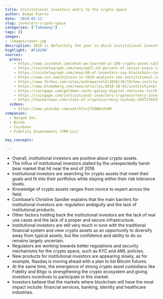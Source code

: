 ```yaml
---
title: Institutional investors entry to the crypto space
author: Diego Puerto
date: '2019-02-11'
slug: investors-crypto-space
categories: ["Takeaway"]
tags: []
images:
- /images/cover.jpg
description: 2019 is definitely the year in which institutional investors capital is flowing into the crypto space.
highlight: '#F1A208'
sources:
  press:
    - https://www.coindesk.com/what-we-learned-in-100-crypto-asset-talks-with-institutional-investors?msg=You+were+successfully+subscribed
    - https://cointelegraph.com/news/poll-63-percent-of-senior-execs-lack-understanding-of-blockchain-tech
    - https://cointelegraph.com/news/40-of-investors-say-blockchain-could-be-most-transformative-tech-since-internet-survey
    - https://www.ccn.com/bitcoin-in-2019-analysts-see-institutional-investors-wading-into-crypto/
    - https://www.forbes.com/sites/andrewarnold/2018/10/19/how-institutional-investors-are-changing-the-cryptocurrency-market/#5397b501ffe9
    - https://www.bloomberg.com/news/articles/2018-10-01/institutional-investors-are-using-back-door-for-crypto-purchases
    - https://coingape.com/goldman-sachs-galaxy-digital-ventures-faith-in-bitgo/
    - https://coingape.com/institutional-investors-cryptocurrency-investments/
    - https://hackernoon.com/state-of-cryptocurrency-custody-2933776835a2
  videos:
    - https://www.youtube.com/watch?v=jTVQWOxVX4M
companies:
  - Nasqad Inc.
  - BitGo
  - Coinbase
  - Fidelity Investments (FRM LLC)

key_concepts:

---
```


- Overall, institutional investors are positive about crypto assets.
- The influx of institutional investors stalled by the unexpectedly harsh bear market that hit near the end of 2018. 
- Institutional investors are searching for crypto assets that meet their goals and fit into their portfolios while staying within their risk tolerance levels.
- Knowledge of crypto assets ranges from novice to expert across the field.
- Coinbase’s Christine Sandler explains that the main barriers for institutional investors are: regulation ambiguity and the lack of institutional products.
- Other factors holding back the institutional investors are the lack of real use cases and the lack of a proper and secure infrastructure.
- Institutional investors are still very much in tune with the traditional financial system and view crypto assets as an opportunity to diversify away from typical assets, but the confidence and ability to do so remains largely uncertain.
- Regulators are working towards better regulations and security mechanisms for the crypto space, such as KYC and AML policies.
- New products for institutional investors are appearing slowly, as for example, Nasdaq is moving ahead with a plan to list Bitcoin futures.
- At the same time, the emergence of strong crypto asset custodians like Fidelity and Bitgo is strengthening the crypto ecosystem and giving investors incentives to participate in this market.
- Investors believe that the markets where blockchain will have the most impact include: financial services, banking, identity and healthcare industries.

